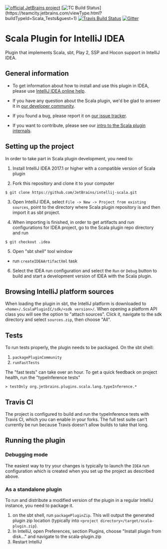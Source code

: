 [![official JetBrains project](https://jb.gg/badges/official.svg)](https://confluence.jetbrains.com/display/ALL/JetBrains+on+GitHub)
[![TC Build Status](https://teamcity.jetbrains.com/app/rest/builds/buildType:(id:Scala_Tests)/statusIcon.svg)](https://teamcity.jetbrains.com/viewType.html?buildTypeId=Scala_Tests&guest=1)
[![Travis Build Status](https://travis-ci.org/JetBrains/intellij-scala.svg)](https://travis-ci.org/JetBrains/intellij-scala) 
[![Gitter](https://badges.gitter.im/Join%20Chat.svg)](https://gitter.im/JetBrains/intellij-scala)


# Scala Plugin for IntelliJ IDEA

Plugin that implements Scala, sbt, Play 2, SSP and Hocon support in IntelliJ IDEA.

## General information

- To get information about how to install and use this plugin in IDEA, please
  use [IntelliJ IDEA online help](https://www.jetbrains.com/idea/help/scala.html).

- If you have any question about the Scala plugin, we'd be glad to answer it in [our
  developer community](https://devnet.jetbrains.com/community/idea/scala).

- If you found a bug, please report it on [our issue
  tracker](https://youtrack.jetbrains.com/issues/SCL#newissue).

- If you want to contribute, please see our [intro to the Scala plugin
  internals](https://blog.jetbrains.com/scala/2016/04/21/how-to-contribute-to-intellij-scala-plugin/).

## Setting up the project

In order to take part in Scala plugin development, you need to:

1. Install IntelliJ IDEA 2017.1 or higher with a compatible version of Scala plugin

2. Fork this repository and clone it to your computer

  ```
  $ git clone https://github.com/JetBrains/intellij-scala.git
  ```

3. Open IntelliJ IDEA, select `File -> New -> Project from existing sources`, point to
the directory where Scala plugin repository is and then import it as sbt project.

4. When importing is finished, in order to get artifacts and run configurations for IDEA project,
go to the Scala plugin repo directory and run

  ```
  $ git checkout .idea
  ```


5. Open "sbt shell" tool window

  - run `createIDEAArtifactXml` task

6. Select the IDEA run configuration and select the `Run` or `Debug` button to build and start a development version
of IDEA with the Scala plugin.

## Browsing IntelliJ platform sources

When loading the plugin in sbt, the IntelliJ platform is downloaded to 
`<home>/.ScalaPluginIC/sdk/<sdk version>/`. 
When opening a platform API class you will see the option to "attach sources". 
Click it, navigate to the sdk directory and select `sources.zip`, then choose "All".

## Tests

To run tests properly, the plugin needs to be packaged.
On the sbt shell:

1. `packagePluginCommunity`
2. `runFastTests`

The "fast tests" can take over an hour. To get a quick feedback on project health, run the "typeInference tests"

    > testOnly org.jetbrains.plugins.scala.lang.typeInference.*
    
## Travis CI

The project is configured to build and run the typeInference tests with Travis CI, which you can enable in your forks.
The full test suite can't currently be run because Travis doesn't allow builds to take that long.

## Running the plugin

### Debugging mode

The easiest way to try your changes is typically to launch the `IDEA` run configuration which is created when you 
set up the project as described above.

### As a standalone plugin

To run and distribute a modified version of the plugin in a regular IntelliJ instance, you need to package it.

1. on the sbt shell, run `packagePluginZip`. This will output the generated plugin zip location
   (typically into `<project directory>/target/scala-plugin.zip`).
2. In IntelliJ, open Preferences, section Plugins, choose "Install plugin from disk..." and navigate to the scala-plugin.zip
3. Restart IntelliJ
